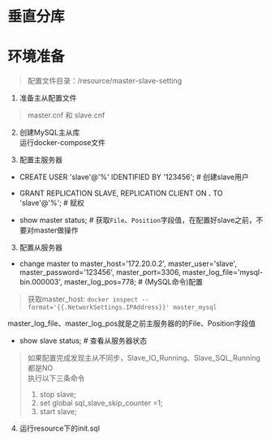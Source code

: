 # 垂直分库

# 环境准备

> 配置文件目录：/resource/master-slave-setting

1. 准备主从配置文件

> master.cnf 和 slave.cnf

2. 创建MySQL主从库  
运行docker-compose文件  

3. 配置主服务器

- CREATE USER 'slave'@'%' IDENTIFIED BY '123456'; # 创建slave用户

- GRANT REPLICATION SLAVE, REPLICATION CLIENT ON **.** TO 'slave'@'%'; # 赋权

- show master status; # 获取`File`、`Position`字段值，在配置好slave之前，不要对master做操作

3. 配置从服务器

- change master to master_host='172.20.0.2', master_user='slave', master_password='123456', master_port=3306, master_log_file='mysql-bin.000003', master_log_pos=778; # (MySQL命令)配置

> 获取master_host: `docker inspect --format='{{.NetworkSettings.IPAddress}}' master_mysql` 

master_log_file、master_log_pos就是之前主服务器的的File、Position字段值

- show slave status; # 查看从服务器状态  

> 如果配置完成发现主从不同步，Slave_IO_Running、Slave_SQL_Running都是NO  
> 执行以下三条命令  
>
> 1. stop slave;  
> 2. set global sql_slave_skip_counter =1;  
> 3. start slave;  

4. 运行resource下的init.sql